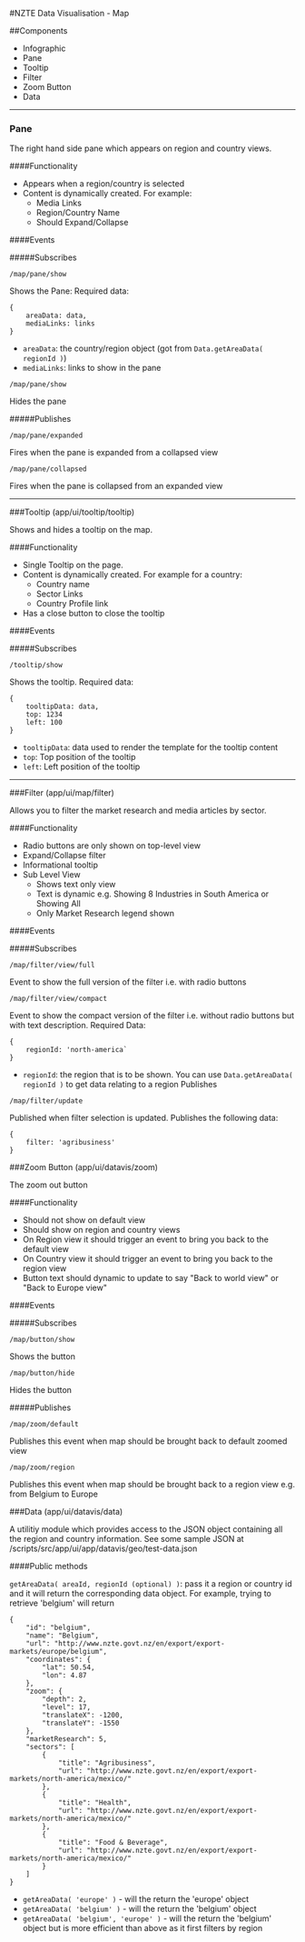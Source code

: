 #NZTE Data Visualisation - Map

##Components

* Infographic
* Pane
* Tooltip
* Filter
* Zoom Button
* Data

* * *

### Pane

The right hand side pane which appears on region and country views.

####Functionality

* Appears when a region/country is selected
* Content is dynamically created. For example:
    * Media Links
    * Region/Country Name
    * Should Expand/Collapse

####Events

#####Subscribes

`/map/pane/show`

Shows the Pane: Required data:

```
{
    areaData: data,
    mediaLinks: links
}
```

* `areaData`: the country/region object (got from `Data.getAreaData( regionId )`)
* `mediaLinks`: links to show in the pane

`/map/pane/show`

Hides the pane

#####Publishes

`/map/pane/expanded`

Fires when the pane is expanded from a collapsed view

`/map/pane/collapsed`

Fires when the pane is collapsed from an expanded view

* * *

###Tooltip (app/ui/tooltip/tooltip)

Shows and hides a tooltip on the map.

####Functionality

* Single Tooltip on the page.
* Content is dynamically created. For example for a country:
    * Country name
    * Sector Links
    * Country Profile link
* Has a close button to close the tooltip

####Events

#####Subscribes

`/tooltip/show`

Shows the tooltip. Required data:

```
{
    tooltipData: data,
    top: 1234
    left: 100
}
```

* `tooltipData`: data used to render the template for the tooltip content
* `top`: Top position of the tooltip
* `left`: Left position of the tooltip

* * *

###Filter (app/ui/map/filter)

Allows you to filter the market research and media articles by sector.

####Functionality

* Radio buttons are only shown on top-level view
* Expand/Collapse filter
* Informational tooltip
* Sub Level View
    * Shows text only view
    * Text is dynamic e.g. Showing 8 Industries in South America or Showing All
    * Only Market Research legend shown

####Events

#####Subscribes

`/map/filter/view/full`

Event to show the full version of the filter i.e. with radio buttons

`/map/filter/view/compact`

Event to show the compact version of the filter i.e. without radio buttons but with text description. Required Data:

```
{
    regionId: 'north-america`
}
```

* `regionId`: the region that is to be shown. You can use `Data.getAreaData( regionId )` to get data relating to a region
Publishes

`/map/filter/update`

Published when filter selection is updated. Publishes the following data:

```
{
    filter: 'agribusiness'
}
```

###Zoom Button (app/ui/datavis/zoom)

The zoom out button

####Functionality

* Should not show on default view
* Should show on region and country views
* On Region view it should trigger an event to bring you back to the default view
* On Country view it should trigger an event to bring you back to the region view
* Button text should dynamic to update to say "Back to world view" or "Back to Europe view"

####Events

#####Subscribes

`/map/button/show`

Shows the button

`/map/button/hide`

Hides the button

#####Publishes

`/map/zoom/default`

Publishes this event when map should be brought back to default zoomed view

`/map/zoom/region`

Publishes this event when map should be brought back to a region view e.g. from Belgium to Europe

###Data (app/ui/datavis/data)

A utilitiy module which provides access to the JSON object containing all the region and country information. See some sample JSON at /scripts/src/app/ui/app/datavis/geo/test-data.json

####Public methods

`getAreaData( areaId, regionId (optional) )`: pass it a region or country id and it will return the corresponding data object. For example, trying to retrieve 'belgium' will return

```
{
    "id": "belgium",
    "name": "Belgium",
    "url": "http://www.nzte.govt.nz/en/export/export-markets/europe/belgium",
    "coordinates": {
        "lat": 50.54,
        "lon": 4.87
    },
    "zoom": {
        "depth": 2,
        "level": 17,
        "translateX": -1200,
        "translateY": -1550
    },
    "marketResearch": 5,
    "sectors": [
        {
            "title": "Agribusiness",
            "url": "http://www.nzte.govt.nz/en/export/export-markets/north-america/mexico/"
        },
        {
            "title": "Health",
            "url": "http://www.nzte.govt.nz/en/export/export-markets/north-america/mexico/"
        },
        {
            "title": "Food & Beverage",
            "url": "http://www.nzte.govt.nz/en/export/export-markets/north-america/mexico/"
        }
    ]
}
```

* `getAreaData( 'europe' )` - will the return the 'europe' object
* `getAreaData( 'belgium' )` - will the return the 'belgium' object
* `getAreaData( 'belgium', 'europe' )` - will the return the 'belgium' object but is more efficient than above as it first filters by region

